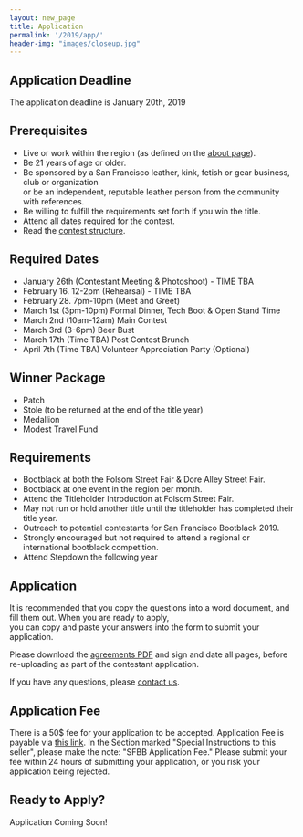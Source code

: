 ```yaml
---
layout: new_page
title: Application
permalink: '/2019/app/'
header-img: "images/closeup.jpg"
---
```


## Application Deadline

The application deadline is January 20th, 2019

## Prerequisites

* Live or work within the region (as defined on the <a href="/about"> about
  page</a>).
* Be 21 years of age or older.
* Be sponsored by a San Francisco leather, kink, fetish or gear business, club
  or organization <br> or be an independent, reputable leather person from the
  community with references.
* Be willing to fulfill the requirements set forth if you win the title.
* Attend all dates required for the contest.
* Read the <a href="/2018/contest">contest structure</a>.

## Required Dates

* January 26th (Contestant Meeting & Photoshoot) - TIME TBA
* February 16. 12-2pm (Rehearsal) - TIME TBA
* February 28. 7pm-10pm (Meet and Greet)
* March 1st (3pm-10pm) Formal Dinner, Tech Boot & Open Stand Time
* March 2nd (10am-12am) Main Contest
* March 3rd (3-6pm) Beer Bust
* March 17th (Time TBA) Post Contest Brunch
* April 7th (Time TBA) Volunteer Appreciation Party (Optional)

## Winner Package

* Patch
* Stole (to be returned at the end of the title year)
* Medallion
* Modest Travel Fund

## Requirements

* Bootblack at both the Folsom Street Fair & Dore Alley Street Fair.
* Bootblack at one event in the region per month.
* Attend the Titleholder Introduction at Folsom Street Fair.
* May not run or hold another title until the titleholder has completed their
  title year.
* Outreach to potential contestants for San Francisco Bootblack 2019.
* Strongly encouraged but not required to attend a regional or international
  bootblack competition.
* Attend Stepdown the following year

## Application

It is recommended that you copy the questions into a word document, and fill
them out. When you are ready to apply, <br> you can copy and paste your answers
into the form to submit your application.

Please download the <a href="/doc/2019_Agreements.pdf">agreements PDF</a>
and sign and date all pages, before re-uploading as part of the contestant
application.

If you have any questions, please <a href="/contact"> contact us</a>.

## Application Fee

There is a 50$ fee for your application to be accepted. Application Fee is payable via <a href="http://leatheralliance.org/paypal/"> this link</a>. In the Section marked "Special Instructions to this seller", please make the note: "SFBB Application Fee." Please submit your fee within 24 hours of submitting your application, or you risk your application being rejected.

## Ready to Apply?

Application Coming Soon!

<!--

<a class="vspace2 btn btn-lg btn-primary" href="https://docs.google.com/forms/d/e/1FAIpQLSeHvF8hAbT61Wm9L7piRXWnbrXWuSrDWabeV-1-PnXj9x1ePQ/viewform" > Application Form </a>
<!-- <iframe src="https://docs.google.com/forms/d/e/1FAIpQLSeHvF8hAbT61Wm9L7piRXWnbrXWuSrDWabeV-1-PnXj9x1ePQ/viewform?embedded=true" width="760" height="500" frameborder="0" marginheight="0" marginwidth="0">Loading...</iframe> -->
